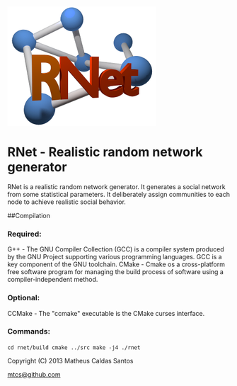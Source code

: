 ![RNet](res/net2-small.png)

# RNet - Realistic random network generator

RNet is a realistic random network generator. It generates a social network from
some statistical parameters. It deliberately assign communities to each node to 
achieve realistic social behavior.


##Compilation

### Required:

G++ 	- The GNU Compiler Collection (GCC) is a compiler system produced by the
	GNU Project supporting various programming languages. GCC is a key
	component of the GNU toolchain.
CMake 	- Cmake os a cross-platform free software program for managing the build
        process of software using a compiler-independent method.

### Optional:

CCMake	- The "ccmake" executable is the CMake curses interface.


### Commands:

`
 cd rnet/build
 cmake ../src
 make -j4
 ./rnet
`


Copyright (C) 2013 Matheus Caldas Santos

mtcs@github.com
